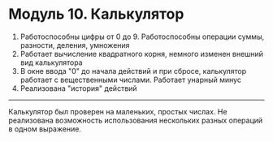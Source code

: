 # Модуль 10. Калькулятор

1) Работоспособны цифры от 0 до 9. Работоспособны операции суммы, разности, деления, умножения
2) Работает вычисление квадратного корня, немного изменен внешний вид калькулятора
3) В окне ввода "0" до начала действий и при сбросе, калькулятор работает с вещественными числами. Работает унарный минус
4) Реализована "история" действий

---
Калькулятор был проверен на маленьких, простых числах. Не реализована возможность использования нескольких разных операций в одном выражение.